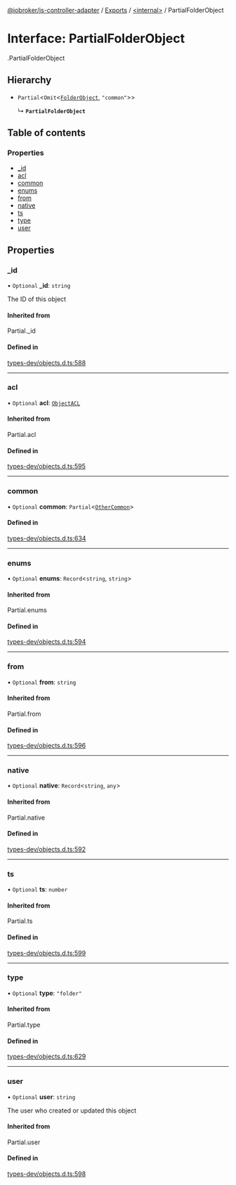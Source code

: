 [@iobroker/js-controller-adapter](../README.md) / [Exports](../modules.md) / [<internal\>](../modules/internal_.md) / PartialFolderObject

# Interface: PartialFolderObject

[<internal>](../modules/internal_.md).PartialFolderObject

## Hierarchy

- `Partial`<`Omit`<[`FolderObject`](internal_.FolderObject.md), ``"common"``\>\>

  ↳ **`PartialFolderObject`**

## Table of contents

### Properties

- [\_id](internal_.PartialFolderObject.md#_id)
- [acl](internal_.PartialFolderObject.md#acl)
- [common](internal_.PartialFolderObject.md#common)
- [enums](internal_.PartialFolderObject.md#enums)
- [from](internal_.PartialFolderObject.md#from)
- [native](internal_.PartialFolderObject.md#native)
- [ts](internal_.PartialFolderObject.md#ts)
- [type](internal_.PartialFolderObject.md#type)
- [user](internal_.PartialFolderObject.md#user)

## Properties

### \_id

• `Optional` **\_id**: `string`

The ID of this object

#### Inherited from

Partial.\_id

#### Defined in

[types-dev/objects.d.ts:588](https://github.com/ioBroker/ioBroker.js-controller/blob/610f351b/packages/types-dev/objects.d.ts#L588)

___

### acl

• `Optional` **acl**: [`ObjectACL`](internal_.ObjectACL.md)

#### Inherited from

Partial.acl

#### Defined in

[types-dev/objects.d.ts:595](https://github.com/ioBroker/ioBroker.js-controller/blob/610f351b/packages/types-dev/objects.d.ts#L595)

___

### common

• `Optional` **common**: `Partial`<[`OtherCommon`](internal_.OtherCommon.md)\>

#### Defined in

[types-dev/objects.d.ts:634](https://github.com/ioBroker/ioBroker.js-controller/blob/610f351b/packages/types-dev/objects.d.ts#L634)

___

### enums

• `Optional` **enums**: `Record`<`string`, `string`\>

#### Inherited from

Partial.enums

#### Defined in

[types-dev/objects.d.ts:594](https://github.com/ioBroker/ioBroker.js-controller/blob/610f351b/packages/types-dev/objects.d.ts#L594)

___

### from

• `Optional` **from**: `string`

#### Inherited from

Partial.from

#### Defined in

[types-dev/objects.d.ts:596](https://github.com/ioBroker/ioBroker.js-controller/blob/610f351b/packages/types-dev/objects.d.ts#L596)

___

### native

• `Optional` **native**: `Record`<`string`, `any`\>

#### Inherited from

Partial.native

#### Defined in

[types-dev/objects.d.ts:592](https://github.com/ioBroker/ioBroker.js-controller/blob/610f351b/packages/types-dev/objects.d.ts#L592)

___

### ts

• `Optional` **ts**: `number`

#### Inherited from

Partial.ts

#### Defined in

[types-dev/objects.d.ts:599](https://github.com/ioBroker/ioBroker.js-controller/blob/610f351b/packages/types-dev/objects.d.ts#L599)

___

### type

• `Optional` **type**: ``"folder"``

#### Inherited from

Partial.type

#### Defined in

[types-dev/objects.d.ts:629](https://github.com/ioBroker/ioBroker.js-controller/blob/610f351b/packages/types-dev/objects.d.ts#L629)

___

### user

• `Optional` **user**: `string`

The user who created or updated this object

#### Inherited from

Partial.user

#### Defined in

[types-dev/objects.d.ts:598](https://github.com/ioBroker/ioBroker.js-controller/blob/610f351b/packages/types-dev/objects.d.ts#L598)

